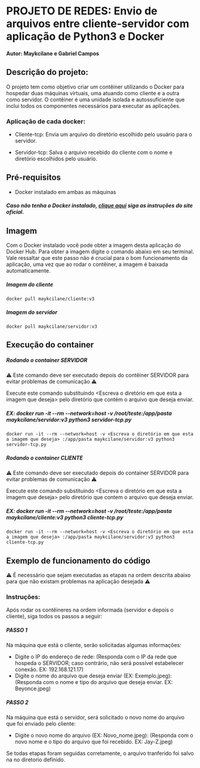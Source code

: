 # PROJETO DE REDES: Envio de arquivos entre cliente-servidor com aplicação de Python3 e Docker
#### Autor: Maykcilane e Gabriel Campos

## Descrição do projeto: 
O projeto tem como objetivo criar um contêiner utilizando o Docker para hospedar duas máquinas virtuais, uma atuando como cliente e a outra como servidor. O contêiner é uma unidade isolada e autossuficiente que inclui todos os componentes necessários para executar as aplicações.
 
### Aplicação de cada docker:
- Cliente-tcp: Envia um arquivo do diretório escolhido pelo usuário para o servidor.
  
- Servidor-tcp: Salva o arquivo recebido do cliente com o nome e diretório escolhidos pelo usuário.

## Pré-requisitos
- Docker instalado em ambas as máquinas
##### Caso não tenha o Docker instalado, [clique aqui](https://docs.docker.com/engine/install/ubuntu/) siga as instruções do site oficial.

## Imagem
Com o Docker instalado você pode obter a imagem desta aplicação do Docker Hub. Para obter a imagem digite o comando abaixo em seu terminal. Vale ressaltar que este passo não é crucial para o bom funcionamento da aplicação, uma vez que ao rodar o contêiner, a imagem é baixada automaticamente.
##### Imagem do cliente 
```
docker pull maykcilane/cliente:v3
```
##### Imagem do servidor
```
docker pull maykcilane/servidor:v3
```
## Execução do container
##### Rodando o container SERVIDOR
⚠️ Este comando deve ser executado depois do contêiner SERVIDOR para evitar problemas de comunicação ⚠️

Execute este comando substituindo <Escreva o diretório em que esta a imagem que deseja>  pelo diretório que contém o arquivo que deseja enviar.

##### EX:  docker run -it --rm --network=host -v /root/teste:/app/pasta maykcilane/servidor:v3 python3 servidor-tcp.py 

```
docker run -it --rm --network=host -v <Escreva o diretório em que esta a imagem que deseja> :/app/pasta maykcilane/servidor:v3 python3 servidor-tcp.py
```
##### Rodando o container CLIENTE
⚠️ Este comando deve ser executado depois do container SERVIDOR para evitar problemas de comunicação ⚠️

Execute este comando substituindo <Escreva o diretório em que esta a imagem que deseja>  pelo diretório que contem o arquivo que deseja enviar.

##### EX:  docker run -it --rm --network=host -v /root/teste:/app/pasta maykcilane/cliente:v3 python3 cliente-tcp.py 

```
docker run -it --rm --network=host -v <Escreva o diretório em que esta a imagem que deseja> :/app/pasta maykcilane/servidor:v3 python3 cliente-tcp.py
```
## Exemplo de funcionamento do código
⚠️ É necessário que sejam executadas as etapas na ordem descrita abaixo para que não existam problemas na aplicação desejada ⚠️

 ### Instruções:
 Após rodar os contêineres na ordem informada (servidor e depois o cliente), siga todos os passos a seguir:
 
 ##### PASSO 1
 
 Na máquina que está o cliente, serão solicitadas algumas informações:
 
- Digite o IP do endereço de rede: (Responda com o IP da rede que hospeda o SERVIDOR; caso contrário, não será possível estabelecer conexão. EX: 192.168.121.17)
- Digite o nome do arquivo que deseja enviar (EX: Exemplo.jpeg): (Responda com o nome e tipo do arquivo que deseja enviar. EX: Beyonce.jpeg)
 ##### PASSO 2
 
Na máquina que está o servidor, será solicitado o novo nome do arquivo que foi enviado pelo cliente:
 
- Digite o novo nome do arquivo (EX: Novo_nome.jpeg): (Responda com o novo nome e o tipo do arquivo que foi recebido. EX: Jay-Z.jpeg)

Se todas etapas foram seguidas corretamente, o arquivo tranferido foi salvo na no diretorio definido.
 
 
  

